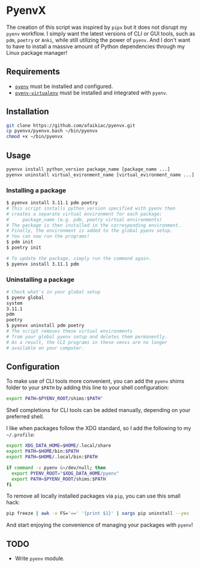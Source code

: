 # PyenvX

The creation of this script was inspired by `pipx` but it does not disrupt my `pyenv` workflow. I simply want the latest versions of CLI or GUI tools, such as `pdm`, `poetry` or `Anki`, while still utilizing the power of `pyenv`. And I don't want to have to install a massive amount of Python dependencies through my Linux package manager!

## Requirements

- [`pyenv`](https://github.com/pyenv/pyenv#installation) must be installed and configured.
- [`pyenv-virtualenv`](https://github.com/pyenv/pyenv-virtualenv#installation) must be installed and integrated with `pyenv`.

## Installation

```bash
git clone https://github.com/afaikiac/pyenvx.git
cp pyenvx/pyenvx.bash ~/bin/pyenvx
chmod +x ~/bin/pyenvx
```

## Usage

```bash
pyenvx install python_version package_name [package_name ...]
pyenvx uninstall virtual_evironment_name [virtual_evironment_name ...]
```

### Installing a package

```bash
$ pyenvx install 3.11.1 pdm poetry
# This script installs python_version specified with pyenv then
# creates a separate virtual environment for each package:
#     package_name (e.g. pdm, poetry virtual environments)
# The package is then installed in the corresponding environment.
# Finally, the environment is added to the global pyenv setup.
# You can now run the programs!
$ pdm init
$ poetry init
```

```bash
# To update the package, simply run the command again.
$ pyenvx install 3.11.1 pdm
```

### Uninstalling a package

```bash
# Check what's in your global setup
$ pyenv global
system
3.11.1
pdm
poetry
$ pyenvx uninstall pdm poetry
# The script removes these virtual environments 
# from your global pyenv setup and deletes them permanently. 
# As a result, the CLI programs in these venvs are no longer
# available on your computer.
```

## Configuration

To make use of CLI tools more convenient, you can add the `pyenv` shims folder to your `$PATH` by adding this line to your shell configuration:

```bash
export PATH=$PYENV_ROOT/shims:$PATH"
```

Shell completions for CLI tools can be added manually, depending on your preferred shell.

I like when packages follow the XDG standard, so I add the following to my `~/.profile`:

``` bash
export XDG_DATA_HOME=$HOME/.local/share
export PATH=$HOME/bin:$PATH
export PATH=$HOME/.local/bin:$PATH

if command -v pyenv &>/dev/null; then
  export PYENV_ROOT="$XDG_DATA_HOME/pyenv"
  export PATH=$PYENV_ROOT/shims:$PATH
fi
```

To remove all locally installed packages via `pip`, you can use this small hack:

```bash
pip freeze | awk -v FS='==' '{print $1}' | xargs pip uninstall --yes
```

And start enjoying the convenience of managing your packages with `pyenv`!

## TODO

- Write `pyenv` module.
